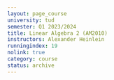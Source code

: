 ```yaml
---
layout: page_course
university: tud
semester: Q1 2023/2024
title: Linear Algebra 2 (AM2010)
instructors: Alexander Heinlein
runningindex: 19
nolink: true
category: course
status: archive
---
```

